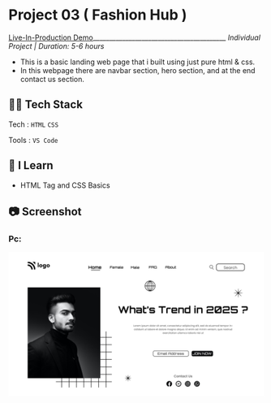 # Project 03 ( Fashion Hub )
[Live-In-Production Demo](https://fancy-crepe-632dc6.netlify.app/)_________________________________________ _Individual Project | Duration: 5-6 hours_ <br>
- This is a basic landing web page that i built using just pure html & css. <br>
 - In this webpage there are navbar section, hero section, and at the end contact us section.

## 👨‍💻 Tech Stack
Tech : `HTML` `CSS` <br>

Tools : `VS Code`

## 📝 I Learn
- HTML Tag and CSS Basics

## 📷 Screenshot

### Pc:

<img src="./output.png" alt="Output">

